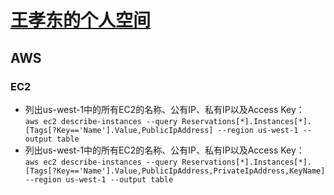 # [王孝东的个人空间](https://scm-git.github.io/)
## AWS
### EC2
* 列出us-west-1中的所有EC2的名称、公有IP、私有IP以及Access Key：  
  `aws ec2 describe-instances --query Reservations[*].Instances[*].[Tags[?Key=='Name'].Value,PublicIpAddress] --region us-west-1 --output table`
* 列出us-west-1中的所有EC2的名称、公有IP、私有IP以及Access Key：  
  `aws ec2 describe-instances --query Reservations[*].Instances[*].[Tags[?Key=='Name'].Value,PublicIpAddress,PrivateIpAddress,KeyName] --region us-west-1 --output table`
